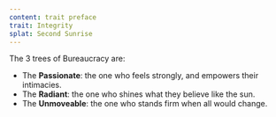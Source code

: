 ```yaml
---
content: trait preface
trait: Integrity
splat: Second Sunrise
---
```



The 3 trees of Bureaucracy are:

* The **Passionate**: the one who feels strongly, and empowers their intimacies.
* The **Radiant**: the one who shines what they believe like the sun.
* The **Unmoveable**: the one who stands firm when all would change.
